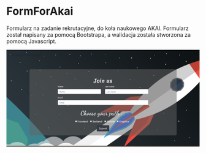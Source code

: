# FormForAkai
Formularz na zadanie rekrutacyjne, do koła naukowego AKAI.
Formularz został napisany za pomocą Bootstrapa, a walidacja została stworzona za 
pomocą Javascript.

![Screenshot](DEMO.png)
